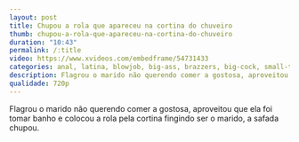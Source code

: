 ```yaml
---
layout: post
title: Chupou a rola que apareceu na cortina do chuveiro
thumb: chupou-a-rola-que-apareceu-na-cortina-do-chuveiro
duration: "10:43"
permalink: /:title
video: https://www.xvideos.com/embedframe/54731433
categories: anal, latina, blowjob, big-ass, brazzers, big-cock, small-tits
description: Flagrou o marido não querendo comer a gostosa, aproveitou que ela foi tomar banho e colocou a rola pela cortina fingindo ser o marido, a safada chupou.
qualidade: 720p
---
```

Flagrou o marido não querendo comer a gostosa, aproveitou que ela foi tomar banho e colocou a rola pela cortina fingindo ser o marido, a safada chupou.